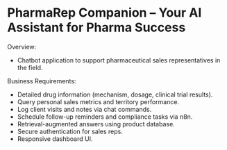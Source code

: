 # PharmaRep Companion – Your AI Assistant for Pharma Success

Overview:
- Chatbot application to support pharmaceutical sales representatives in the field.

Business Requirements:
- Detailed drug information (mechanism, dosage, clinical trial results).
- Query personal sales metrics and territory performance.
- Log client visits and notes via chat commands.
- Schedule follow-up reminders and compliance tasks via n8n.
- Retrieval-augmented answers using product database.
- Secure authentication for sales reps.
- Responsive dashboard UI.
